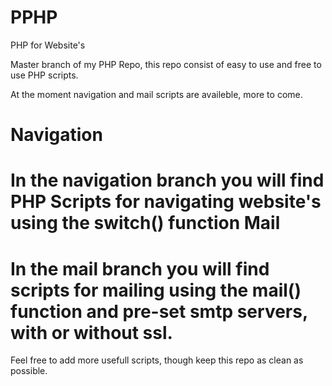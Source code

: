 PPHP
===

PHP for Website's

Master branch of my PHP Repo, this repo consist of easy to use and free to use PHP scripts.

At the moment navigation and mail scripts are availeble, more to come.

Navigation
===
In the navigation branch you will find PHP Scripts for navigating website's using the switch() function
Mail
===
In the mail branch you will find scripts for mailing using the mail() function and pre-set smtp servers, with or without ssl.
===
Feel free to add more usefull scripts, though keep this repo as clean as possible.

